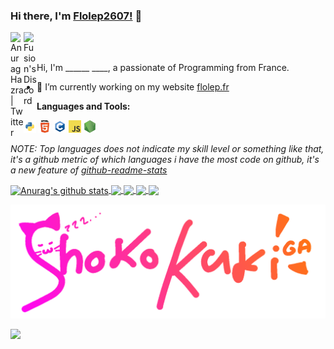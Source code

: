 ### Hi there, I'm [Flolep2607!](https://flolep.fr) 👋

<!-- <a href="https://codesandbox.io/u/flolep2607">
  <img align="left" alt="Anurag Hazra | CodeSandbox" width="20px" src="https://raw.githubusercontent.com/flolep2607/flolep2607/master/assets/codesandbox.svg" />
</a>-->
<a href="https://twitter.com/Flolep2607">
  <img align="left" alt="Anurag Hazra | Twitter" width="21px" src="https://raw.githubusercontent.com/flolep2607/flolep2607/master/assets/twitter.svg" />
</a>
<a href="http://discord.com/users/566580404279181341">
  <img align="left" alt="Fusion's Discord" width="21px" src="https://raw.githubusercontent.com/flolep2607/flolep2607/master/assets/discord-round.svg" />
</a>

<br />
<br />

Hi, I'm ______ ____, a passionate of Programming from France.

- 🔭 I’m currently working on my website [flolep.fr](https://flolep.fr)

**Languages and Tools:**  

<code><img height="20" src="https://raw.githubusercontent.com/github/explore/80688e429a7d4ef2fca1e82350fe8e3517d3494d/topics/python/python.png"></code>
<code><img height="20" src="https://raw.githubusercontent.com/github/explore/80688e429a7d4ef2fca1e82350fe8e3517d3494d/topics/html/html.png"></code>
<code><img height="20" src="https://raw.githubusercontent.com/github/explore/80688e429a7d4ef2fca1e82350fe8e3517d3494d/topics/c/c.png"></code>
<code><img height="20" src="https://raw.githubusercontent.com/github/explore/80688e429a7d4ef2fca1e82350fe8e3517d3494d/topics/javascript/javascript.png"></code>
<code><img height="20" src="https://raw.githubusercontent.com/github/explore/80688e429a7d4ef2fca1e82350fe8e3517d3494d/topics/nodejs/nodejs.png"></code>    


*NOTE: Top languages does not indicate my skill level or something like that, it's a github metric of which languages i have the most code on github, it's a new feature of 
[github-readme-stats](https://github.com)*


<a href="https://github.com/flolep2607/github-readme-stats">
  <img align="center" src="https://github-readme-stats.vercel.app/api?username=flolep2607&show_icons=true&include_all_commits=true&theme=radical" alt="Anurag's github stats" />
</a>
<a href="https://github.com/flolep2607/github-readme-stats">
  <img align="center" src="https://github-readme-stats.vercel.app/api/top-langs/?username=flolep2607&layout=compact&theme=radical&hide=php,css" />
</a>

<a href="https://github.com/flolep2607/Lya">
  <img align="center" src="https://github-readme-stats.vercel.app/api/pin/?username=flolep2607&repo=Lya&theme=radical" />
</a>    
<a href="https://github.com/flolep2607/domain-checker">
  <img align="center" src="https://github-readme-stats.vercel.app/api/pin/?username=flolep2607&repo=domain-checker&theme=radical" />
</a> 
<a href="https://github.com/flolep2607/soko">
  <img align="center" src="https://github-readme-stats.vercel.app/api/pin/?username=flolep2607&repo=soko&theme=radical" />
</a>

[![shokobrand](./assets/banner-cat.png)](https://shokokuki.ga/)

![](https://visitor-badge.laobi.icu/badge?page_id=flolep2607.flolep2607)
